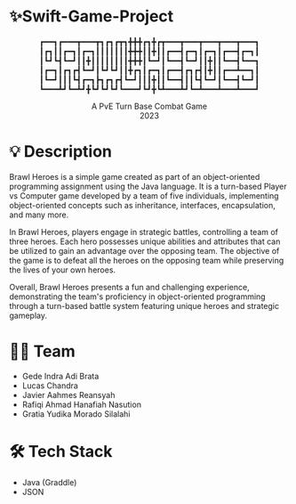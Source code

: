 # ✨Swift-Game-Project

<p align="center">
┏━━┓┏━━━┳━━━┳┓┏┓┏┳┓╋╋╋┏┓╋┏┳━━━┳━━━┳━━━┳━━━┳━━━┓
┃┏┓┃┃┏━┓┃┏━┓┃┃┃┃┃┃┃╋╋╋┃┃╋┃┃┏━━┫┏━┓┃┏━┓┃┏━━┫┏━┓┃
┃┗┛┗┫┗━┛┃┃╋┃┃┃┃┃┃┃┃╋╋╋┃┗━┛┃┗━━┫┗━┛┃┃╋┃┃┗━━┫┗━━┓
┃┏━┓┃┏┓┏┫┗━┛┃┗┛┗┛┃┃╋┏┓┃┏━┓┃┏━━┫┏┓┏┫┃╋┃┃┏━━┻━━┓┃
┃┗━┛┃┃┃┗┫┏━┓┣┓┏┓┏┫┗━┛┃┃┃╋┃┃┗━━┫┃┃┗┫┗━┛┃┗━━┫┗━┛┃
┗━━━┻┛┗━┻┛╋┗┛┗┛┗┛┗━━━┛┗┛╋┗┻━━━┻┛┗━┻━━━┻━━━┻━━━┛
  
</p>

<p align="center">
A PvE Turn Base Combat Game
<br>
2023
</p>

# 💡 Description
Brawl Heroes is a simple game created as part of an object-oriented programming assignment using the Java language. It is a turn-based Player vs Computer game developed by a team of five individuals, implementing object-oriented concepts such as inheritance, interfaces, encapsulation, and many more.

In Brawl Heroes, players engage in strategic battles, controlling a team of three heroes. Each hero possesses unique abilities and attributes that can be utilized to gain an advantage over the opposing team. The objective of the game is to defeat all the heroes on the opposing team while preserving the lives of your own heroes.

Overall, Brawl Heroes presents a fun and challenging experience, demonstrating the team's proficiency in object-oriented programming through a turn-based battle system featuring unique heroes and strategic gameplay.


# 🤝🏻 Team
- Gede Indra Adi Brata
- Lucas Chandra
- Javier Aahmes Reansyah
- Rafiqi Ahmad Hanafiah Nasution
- Gratia Yudika Morado Silalahi


# 🛠 Tech Stack
- Java (Graddle)
- JSON
